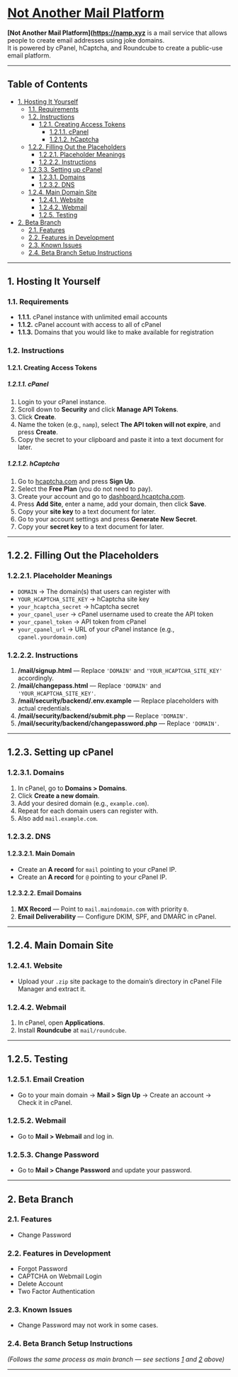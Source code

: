 # [Not Another Mail Platform](https://namp.xyx)

**[Not Another Mail Platform](https://namp.xyz** is a mail service that allows people to create email addresses using joke domains.  
It is powered by cPanel, hCaptcha, and Roundcube to create a public-use email platform.

---

## Table of Contents
- [1. Hosting It Yourself](#1-hosting-it-yourself)
  - [1.1. Requirements](#11-requirements)
  - [1.2. Instructions](#12-instructions)
    - [1.2.1. Creating Access Tokens](#121-creating-access-tokens)
      - [1.2.1.1. cPanel](#1211-cpanel)
      - [1.2.1.2. hCaptcha](#1212-hcaptcha)
   - [1.2.2. Filling Out the Placeholders](#122-filling-out-the-placeholders)
      - [1.2.2.1. Placeholder Meanings](#1221-placeholder-meanings)
      - [1.2.2.2. Instructions](#1222-instructions)
   - [1.2.3.3. Setting up cPanel](#1233-setting-up-cpanel)
      - [1.2.3.1. Domains](#1231-domains)
      - [1.2.3.2. DNS](#1232-dns)
  - [1.2.4. Main Domain Site](#124-main-domain-site)
      - [1.2.4.1. Website](#1241-website)
      - [1.2.4.2. Webmail](#1142-webmail)
      - [1.2.5. Testing](#125-testing)
- [2. Beta Branch](#2-beta-branch)
  - [2.1. Features](#21-features)
  - [2.2. Features in Development](#22-features-in-development)
  - [2.3. Known Issues](#23-known-issues)
  - [2.4. Beta Branch Setup Instructions](#24-beta-branch-setup-instructions)

---

## 1. Hosting It Yourself

### 1.1. Requirements
- **1.1.1.** cPanel instance with unlimited email accounts  
- **1.1.2.** cPanel account with access to all of cPanel  
- **1.1.3.** Domains that you would like to make available for registration  

### 1.2. Instructions

#### 1.2.1. Creating Access Tokens

##### 1.2.1.1. cPanel
1. Login to your cPanel instance.  
2. Scroll down to **Security** and click **Manage API Tokens**.  
3. Click **Create**.  
4. Name the token (e.g., `namp`), select **The API token will not expire**, and press **Create**.  
5. Copy the secret to your clipboard and paste it into a text document for later.  

##### 1.2.1.2. hCaptcha
1. Go to [hcaptcha.com](https://www.hcaptcha.com) and press **Sign Up**.  
2. Select the **Free Plan** (you do not need to pay).  
3. Create your account and go to [dashboard.hcaptcha.com](https://dashboard.hcaptcha.com).  
4. Press **Add Site**, enter a name, add your domain, then click **Save**.  
5. Copy your **site key** to a text document for later.  
6. Go to your account settings and press **Generate New Secret**.  
7. Copy your **secret key** to a text document for later.  

---

## 1.2.2. Filling Out the Placeholders

### 1.2.2.1. Placeholder Meanings
- `DOMAIN` → The domain(s) that users can register with  
- `YOUR_HCAPTCHA_SITE_KEY` → hCaptcha site key  
- `your_hcaptcha_secret` → hCaptcha secret  
- `your_cpanel_user` → cPanel username used to create the API token  
- `your_cpanel_token` → API token from cPanel  
- `your_cpanel_url` → URL of your cPanel instance (e.g., `cpanel.yourdomain.com`)  

### 1.2.2.2. Instructions
1. **/mail/signup.html** — Replace `'DOMAIN'` and `'YOUR_HCAPTCHA_SITE_KEY'` accordingly.  
2. **/mail/changepass.html** — Replace `'DOMAIN'` and `'YOUR_HCAPTCHA_SITE_KEY'`.  
3. **/mail/security/backend/.env.example** — Replace placeholders with actual credentials.  
4. **/mail/security/backend/submit.php** — Replace `'DOMAIN'`.  
5. **/mail/security/backend/changepassword.php** — Replace `'DOMAIN'`.  

---

## 1.2.3. Setting up cPanel

### 1.2.3.1. Domains
1. In cPanel, go to **Domains > Domains**.  
2. Click **Create a new domain**.  
3. Add your desired domain (e.g., `example.com`).  
4. Repeat for each domain users can register with.  
5. Also add `mail.example.com`.  

### 1.2.3.2. DNS

#### 1.2.3.2.1. Main Domain
- Create an **A record** for `mail` pointing to your cPanel IP.  
- Create an **A record** for `@` pointing to your cPanel IP.  

#### 1.2.3.2.2. Email Domains
1. **MX Record** — Point to `mail.maindomain.com` with priority `0`.  
2. **Email Deliverability** — Configure DKIM, SPF, and DMARC in cPanel.  

---

## 1.2.4. Main Domain Site

### 1.2.4.1. Website
- Upload your `.zip` site package to the domain’s directory in cPanel File Manager and extract it.  

### 1.2.4.2. Webmail
1. In cPanel, open **Applications**.  
2. Install **Roundcube** at `mail/roundcube`.  

---

## 1.2.5. Testing

### 1.2.5.1. Email Creation
- Go to your main domain → **Mail > Sign Up** → Create an account → Check it in cPanel.  

### 1.2.5.2. Webmail
- Go to **Mail > Webmail** and log in.  

### 1.2.5.3. Change Password
- Go to **Mail > Change Password** and update your password.  

---

## 2. Beta Branch

### 2.1. Features
- Change Password  

### 2.2. Features in Development
- Forgot Password  
- CAPTCHA on Webmail Login  
- Delete Account  
- Two Factor Authentication  

### 2.3. Known Issues
- Change Password may not work in some cases.  

### 2.4. Beta Branch Setup Instructions
*(Follows the same process as main branch — see sections [1](#1-hosting-it-yourself) and [2](#2-filling-out-the-placeholders) above)*  

---
